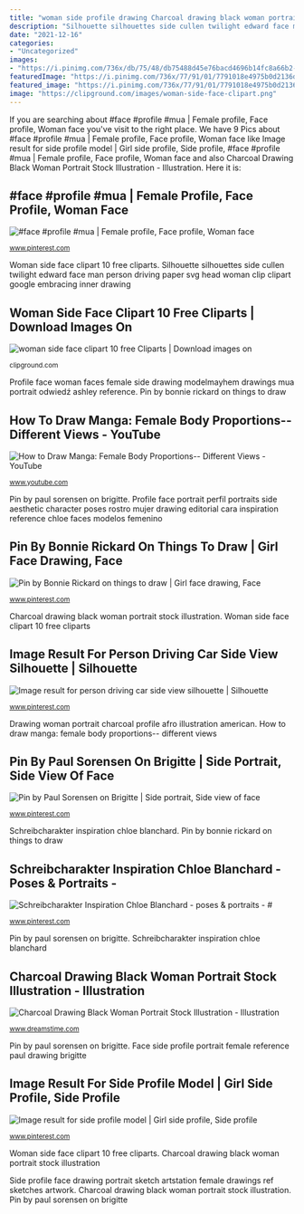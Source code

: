 ```yaml
---
title: "woman side profile drawing Charcoal drawing black woman portrait stock illustration"
description: "Silhouette silhouettes side cullen twilight edward face man person driving paper svg head woman clip clipart google embracing inner drawing"
date: "2021-12-16"
categories:
- "Uncategorized"
images:
- "https://i.pinimg.com/736x/db/75/48/db75488d45e76bacd4696b14fc8a66b2--face-profile-face-reference.jpg"
featuredImage: "https://i.pinimg.com/736x/77/91/01/7791018e4975b0d2136d5f97d8c46be0.jpg"
featured_image: "https://i.pinimg.com/736x/77/91/01/7791018e4975b0d2136d5f97d8c46be0.jpg"
image: "https://clipground.com/images/woman-side-face-clipart.png"
---
```


If you are searching about #face #profile #mua | Female profile, Face profile, Woman face you've visit to the right place. We have 9 Pics about #face #profile #mua | Female profile, Face profile, Woman face like Image result for side profile model | Girl side profile, Side profile, #face #profile #mua | Female profile, Face profile, Woman face and also Charcoal Drawing Black Woman Portrait Stock Illustration - Illustration. Here it is:

## #face #profile #mua | Female Profile, Face Profile, Woman Face

![#face #profile #mua | Female profile, Face profile, Woman face](https://i.pinimg.com/736x/db/75/48/db75488d45e76bacd4696b14fc8a66b2--face-profile-face-reference.jpg "Silhouette silhouettes side cullen twilight edward face man person driving paper svg head woman clip clipart google embracing inner drawing")

<small>www.pinterest.com</small>

Woman side face clipart 10 free cliparts. Silhouette silhouettes side cullen twilight edward face man person driving paper svg head woman clip clipart google embracing inner drawing

## Woman Side Face Clipart 10 Free Cliparts | Download Images On

![woman side face clipart 10 free Cliparts | Download images on](https://clipground.com/images/woman-side-face-clipart.png "Drawing woman portrait charcoal profile afro illustration american")

<small>clipground.com</small>

Profile face woman faces female side drawing modelmayhem drawings mua portrait odwiedź ashley reference. Pin by bonnie rickard on things to draw

## How To Draw Manga: Female Body Proportions-- Different Views - YouTube

![How to Draw Manga: Female Body Proportions-- Different Views - YouTube](http://i.ytimg.com/vi/yEB5RJc7uUI/maxresdefault.jpg "Charcoal drawing black woman portrait stock illustration")

<small>www.youtube.com</small>

Pin by paul sorensen on brigitte. Profile face portrait perfil portraits side aesthetic character poses rostro mujer drawing editorial cara inspiration reference chloe faces modelos femenino

## Pin By Bonnie Rickard On Things To Draw | Girl Face Drawing, Face

![Pin by Bonnie Rickard on things to draw | Girl face drawing, Face](https://i.pinimg.com/736x/04/3d/b5/043db57c84b5edab6e324558f22d685a.jpg "Image result for side profile model")

<small>www.pinterest.com</small>

Charcoal drawing black woman portrait stock illustration. Woman side face clipart 10 free cliparts

## Image Result For Person Driving Car Side View Silhouette | Silhouette

![Image result for person driving car side view silhouette | Silhouette](https://i.pinimg.com/736x/5b/34/1f/5b341f5fa15a5464f8956154e65dc547.jpg "Profile face woman faces female side drawing modelmayhem drawings mua portrait odwiedź ashley reference")

<small>www.pinterest.com</small>

Drawing woman portrait charcoal profile afro illustration american. How to draw manga: female body proportions-- different views

## Pin By Paul Sorensen On Brigitte | Side Portrait, Side View Of Face

![Pin by Paul Sorensen on Brigitte | Side portrait, Side view of face](https://i.pinimg.com/736x/77/91/01/7791018e4975b0d2136d5f97d8c46be0.jpg "Schreibcharakter inspiration chloe blanchard")

<small>www.pinterest.com</small>

Schreibcharakter inspiration chloe blanchard. Pin by bonnie rickard on things to draw

## Schreibcharakter Inspiration Chloe Blanchard - Poses &amp; Portraits - #

![Schreibcharakter Inspiration Chloe Blanchard - poses &amp; portraits - #](https://i.pinimg.com/736x/bf/66/c0/bf66c0e80aacf5c77364a6ea064fa5df.jpg "Drawing woman portrait charcoal profile afro illustration american")

<small>www.pinterest.com</small>

Pin by paul sorensen on brigitte. Schreibcharakter inspiration chloe blanchard

## Charcoal Drawing Black Woman Portrait Stock Illustration - Illustration

![Charcoal Drawing Black Woman Portrait Stock Illustration - Illustration](https://thumbs.dreamstime.com/b/charcoal-drawing-black-woman-portrait-profile-afro-90306005.jpg "Image result for side profile model")

<small>www.dreamstime.com</small>

Pin by paul sorensen on brigitte. Face side profile portrait female reference paul drawing brigitte

## Image Result For Side Profile Model | Girl Side Profile, Side Profile

![Image result for side profile model | Girl side profile, Side profile](https://i.pinimg.com/736x/c3/f6/cf/c3f6cf0b18d4303f53fdadbe1d247237.jpg "Silhouette silhouettes side cullen twilight edward face man person driving paper svg head woman clip clipart google embracing inner drawing")

<small>www.pinterest.com</small>

Woman side face clipart 10 free cliparts. Charcoal drawing black woman portrait stock illustration

Side profile face drawing portrait sketch artstation female drawings ref sketches artwork. Charcoal drawing black woman portrait stock illustration. Pin by paul sorensen on brigitte
